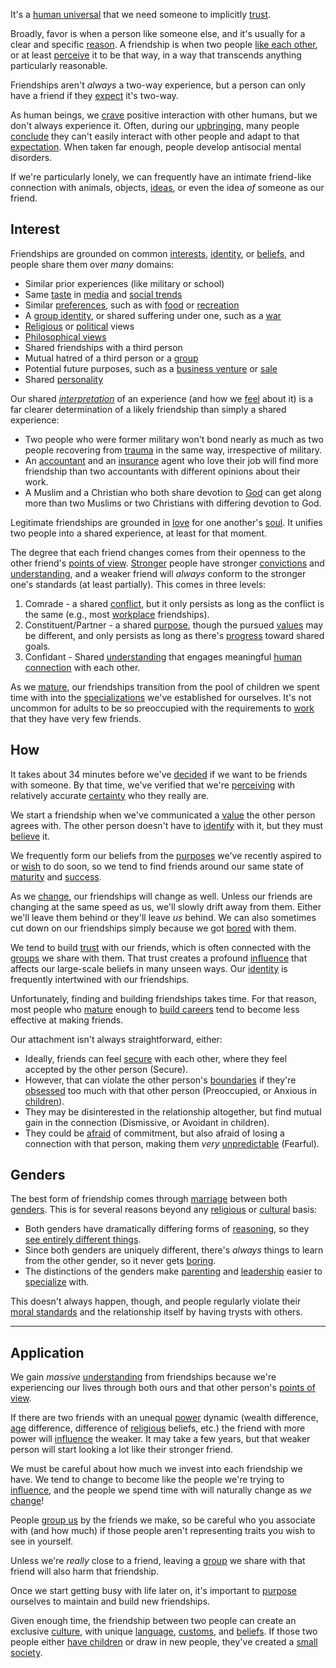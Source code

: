 
It's a [human universal](/universals/) that we need someone to implicitly [trust](/trust/).

Broadly, favor is when a person like someone else, and it's usually for a clear and specific [reason](/purpose/). A friendship is when two people [like each other](https://adequate.life/people-4/), or at least [perceive](/image/) it to be that way, in a way that transcends anything particularly reasonable.

Friendships aren't *always* a two-way experience, but a person can only have a friend if they [expect](/imagination/) it's two-way.

As human beings, we [crave](/purpose/) positive interaction with other humans, but we don't always experience it. Often, during our [upbringing](/family/), many people [conclude](/logic/) they can't easily interact with other people and adapt to that [expectation](/imagination/). When taken far enough, people develop antisocial mental disorders.

If we're particularly lonely, we can frequently have an intimate friend-like connection with animals, objects, [ideas](/values/), or even the idea *of* someone as our friend.

## Interest

Friendships are grounded on common [interests](/purpose/), [identity](/identity/), or [beliefs](/certainty/), and people share them over *many* domains:

- Similar prior experiences (like military or school)
- Same [taste](/quality/) in [media](/creations/) and [social trends](/trends/)
- Similar [preferences](/humanity/), such as with [food](https://adequate.life/cooking/) or [recreation](/purpose/)
- A [group identity](/groups-member/), or shared suffering under one, such as a [war](/war/)
- [Religious](/religion/) or [political](/groups-large/) views
- [Philosophical views](/philosophy/)
- Shared friendships with a third person
- Mutual hatred of a third person or a [group](/groups-member/)
- Potential future purposes, such as a [business venture](/social-risk/) or [sale](https://notageni.us/marketing/)
- Shared [personality](/personality/)

Our shared *[interpretation](/imagination/)* of an experience (and how we [feel](/feelings/) about it) is a far clearer determination of a likely friendship than simply a shared experience:

- Two people who were former military won't bond nearly as much as two people recovering from [trauma](/ptsd/) in the same way, irrespective of military.
- An [accountant](https://notageni.us/accounting/) and an [insurance](https://notageni.us/insurance/) agent who love their job will find more friendship than two accountants with different opinions about their work.
- A Muslim and a Christian who both share devotion to [God](/religion/) can get along more than two Muslims or two Christians with differing devotion to God.

Legitimate friendships are grounded in [love](/love/) for one another's [soul](/humanity/). It unifies two people into a shared experience, at least for that moment.

The degree that each friend changes comes from their openness to the other friend's [points of view](/image/). [Stronger](/power/) people have stronger [convictions](/certainty/) and [understanding](/understanding/), and a weaker friend will *always* conform to the stronger one's standards (at least partially). This comes in three levels:

1. Comrade - a shared [conflict](/boundaries/), but it only persists as long as the conflict is the same (e.g., most [workplace](https://adequate.life/jobs-1/) friendships).
2. Constituent/Partner - a shared [purpose](/purpose/), though the pursued [values](/values/) may be different, and only persists as long as there's [progress](/results/) toward shared goals.
3. Confidant - Shared [understanding](/understanding/) that engages meaningful [human connection](/humanity/) with each other.

As we [mature](/maturity/), our friendships transition from the pool of children we spent time with into the [specializations](/specialization-cities/) we've established for ourselves. It's not uncommon for adults to be so preoccupied with the requirements to [work](/results/) that they have very few friends.

## How

It takes about 34 minutes before we've [decided](/decisions/) if we want to be friends with someone. By that time, we've verified that we're [perceiving](/image/) with relatively accurate [certainty](/certainty/) who they really are.

We start a friendship when we've communicated a [value](/values/) the other person agrees with. The other person doesn't have to [identify](/identity/) with it, but they must [believe](/certainty/) it.

We frequently form our beliefs from the [purposes](/purpose/) we've recently aspired to or [wish](/imagination/) to do soon, so we tend to find friends around our same state of [maturity](/maturity/) and [success](/results/).

As we [change](/changes/), our friendships will change as well. Unless our friends are changing at the same speed as us, we'll slowly drift away from them. Either we'll leave them behind or they'll leave *us* behind. We can also sometimes cut down on our friendships simply because we got [bored](/purpose/) with them.

We tend to build [trust](/trust/) with our friends, which is often connected with the [groups](/groups-member/) we share with them. That trust creates a profound [influence](/influence/) that affects our large-scale beliefs in many unseen ways. Our [identity](/identity/) is frequently intertwined with our friendships.

Unfortunately, finding and building friendships takes time. For that reason, most people who [mature](/maturity/) enough to [build careers](/specialization-cities/) tend to become less effective at making friends.

Our attachment isn't always straightforward, either:

- Ideally, friends can feel [secure](/safety/) with each other, where they feel accepted by the other person (Secure).
- However, that can violate the other person's [boundaries](/boundaries/) if they're [obsessed](/addiction/) too much with that other person (Preoccupied, or Anxious in [children](/maturity/)).
- They may be disinterested in the relationship altogether, but find mutual gain in the connection (Dismissive, or Avoidant in children).
- They could be [afraid](/fear/) of commitment, but also afraid of losing a connection with that person, making them *very* [unpredictable](/imagination/) (Fearful).

## Genders

The best form of friendship comes through [marriage](https://adequate.life/relationships/) between both [genders](/gender/). This is for several reasons beyond any [religious](/religion/) or [cultural](/culture/) basis:

- Both genders have dramatically differing forms of [reasoning](/logic/), so they [see entirely different things](/image/).
- Since both genders are uniquely different, there's *always* things to learn from the other gender, so it never gets [boring](/purpose/).
- The distinctions of the genders make [parenting](/family/) and [leadership](/groups-small/) easier to [specialize](/specialization-cities/) with.

This doesn't always happen, though, and people regularly violate their [moral standards](/morality/) and the relationship itself by having trysts with others.

* * * * *

## Application

We gain *massive* [understanding](/understanding/) from friendships because we're experiencing our lives through both ours and that other person's [points of view](/image/).

If there are two friends with an unequal [power](/power/) dynamic (wealth difference, [age](/maturity/) difference, difference of [religious](/religion/) beliefs, etc.) the friend with more power will [influence](/influence/) the weaker. It may take a few years, but that weaker person will start looking a lot like their stronger friend.

We must be careful about how much we invest into each friendship we have. We tend to change to become like the people we're trying to [influence](/influence/), and the people we spend time with will naturally change as *we* [change](/changes/)!

People [group us](/image/) by the friends we make, so be careful who you associate with (and how much) if those people aren't representing traits you wish to see in yourself.

Unless we're *really* close to a friend, leaving a [group](/groups-small/) we share with that friend will also harm that friendship.

Once we start getting busy with life later on, it's important to [purpose](/purpose/) ourselves to maintain and build new friendships.

Given enough time, the friendship between two people can create an exclusive [culture](/culture/), with unique [language](/language/), [customs](/habits/), and [beliefs](/certainty/). If those two people either [have children](/family/) or draw in new people, they've created a [small society](/groups-small/).
